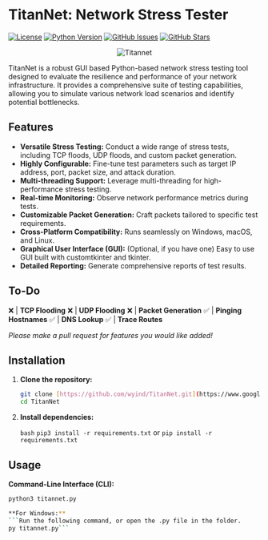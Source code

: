 # TitanNet: Network Stress Tester

[![License](https://img.shields.io/badge/License-MIT-blue.svg)](LICENSE)
[![Python Version](https://img.shields.io/badge/Python-3.7+-brightgreen.svg)](https://www.python.org/downloads/)
[![GitHub Issues](https://img.shields.io/github/issues/wyind/TitanNet.svg)](https://github.com/wyind/Titannet/issues)
[![GitHub Stars](https://img.shields.io/github/stars/wyind/TitanNet.svg?style=social&label=Stars)](https://github.com/wyind/TitanNet)

<p align="center">
  <img src="https://i.ibb.co/ym4Ty3Cx/TitanNet.png" alt="Titannet">
</p>

TitanNet is a robust GUI based Python-based network stress testing tool designed to evaluate the resilience and performance of your network infrastructure. It provides a comprehensive suite of testing capabilities, allowing you to simulate various network load scenarios and identify potential bottlenecks.

## Features

* **Versatile Stress Testing:** Conduct a wide range of stress tests, including TCP floods, UDP floods, and custom packet generation.
* **Highly Configurable:** Fine-tune test parameters such as target IP address, port, packet size, and attack duration.
* **Multi-threading Support:** Leverage multi-threading for high-performance stress testing.
* **Real-time Monitoring:** Observe network performance metrics during tests.
* **Customizable Packet Generation:** Craft packets tailored to specific test requirements.
* **Cross-Platform Compatibility:** Runs seamlessly on Windows, macOS, and Linux.
* **Graphical User Interface (GUI):** (Optional, if you have one) Easy to use GUI built with customtkinter and tkinter.
* **Detailed Reporting:** Generate comprehensive reports of test results.

## To-Do

❌ | **TCP Flooding**
❌ | **UDP Flooding**
❌ | **Packet Generation**
✅ | **Pinging Hostnames**
✅ | **DNS Lookup**
✅ | **Trace Routes**

*Please make a pull request for features you would like added!*

## Installation

1.  **Clone the repository:**

    ```bash
    git clone [https://github.com/wyind/TitanNet.git](https://www.google.com/search?q=https://github.com/wyind/TitanNet.git)
    cd TitanNet
    ```

2.  **Install dependencies:**

    `bash`
    ```pip3 install -r requirements.txt```
or ```pip install -r requirements.txt```

## Usage

**Command-Line Interface (CLI):**

```bash
python3 titannet.py

**For Windows:**
```Run the following command, or open the .py file in the folder.
py titannet.py```
